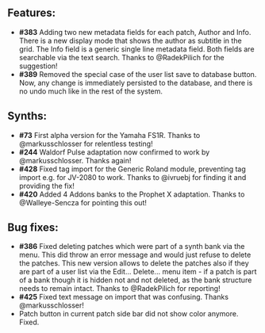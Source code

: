 ## Features:

* **\#383** Adding two new metadata fields for each patch, Author and Info. There is a new display mode that shows the author as
subtitle in the grid. The Info field is a generic single line metadata field. Both fields are searchable via the text search. 
Thanks to @RadekPilich for the suggestion!  
* **\#389** Removed the special case of the user list save to database button. Now, any change is immediately persisted to the database,
and there is no undo much like in the rest of the system.

## Synths:

* **\#73** First alpha version for the Yamaha FS1R. Thanks to @markusschlosser for relentless testing!
* **\#244** Waldorf Pulse adaptation now confirmed to work by @markusschlosser. Thanks again!
* **\#428** Fixed tag import for the Generic Roland module, preventing tag import e.g. for JV-2080 to work. Thanks to @ivruebj for finding it
and providing the fix!
* **\#420** Added 4 Addons banks to the Prophet X adaptation. Thanks to @Walleye-Sencza for pointing this out!

## Bug fixes:

* **\#386** Fixed deleting patches which were part of a synth bank via the menu. This did throw an error message and would just refuse
to delete the patches. This new version allows to delete the patches also if they are part of a user list via the Edit... Delete... menu item -
if a patch is part of a bank though it is hidden not and not deleted, as the bank structure needs to remain intact. Thanks to @RadekPilich for reporting!
* **\#425** Fixed text message on import that was confusing. Thanks @markusschlosser!
* Patch button in current patch side bar did not show color anymore. Fixed. 
 
